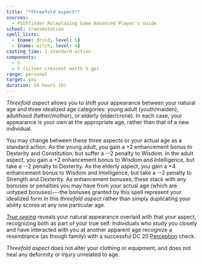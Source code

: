 ```yaml
---
title: "*threefold aspect*"
sources:
  - Pathfinder Roleplaying Game Advanced Player's Guide
school: transmutation
spell_lists:
  - {name: druid, level: 5}
  - {name: witch, level: 4}
casting_time: 1 standard action
components:
  - S
  - F (silver crescent worth 5 gp)
range: personal
target: you
duration: 24 hours (D)
---
```


*Threefold aspect* allows you to shift your appearance between your natural age and three idealized age categories: young adult (youth/maiden), adulthood (father/mother), or elderly (elder/crone). In each case, your appearance is your own at the appropriate age, rather than that of a new individual.

You may change between these three aspects or your actual age as a standard action. As the young adult, you gain a +2 enhancement bonus to Dexterity and Constitution, but suffer a --2 penalty to Wisdom. In the adult aspect, you gain a +2 enhancement bonus to Wisdom and Intelligence, but take a --2 penalty to Dexterity. As the elderly aspect, you gain a +4 enhancement bonus to Wisdom and Intelligence, but take a --2 penalty to Strength and Dexterity. As enhancement bonuses, these stack with any bonuses or penalties you may have from your actual age (which are untyped bonuses)---the bonuses granted by this spell represent your idealized form in this *threefold aspect* rather than simply duplicating your ability scores at any one particular age.

[*True seeing*](/spells/true-seeing/) reveals your natural appearance overlaid with that your aspect, recognizing both as part of your true self. Individuals who study you closely and have interacted with you at another apparent age recognize a resemblance (as though family) with a successful DC 20 [Perception](/skills/perception/) check.

*Threefold aspect* does not alter your clothing or equipment, and does not heal any deformity or injury unrelated to age.


